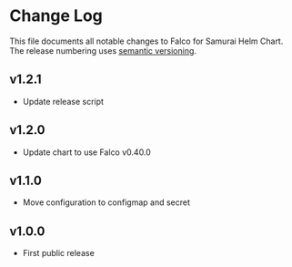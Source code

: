 # Change Log

This file documents all notable changes to Falco for Samurai Helm Chart. The release
numbering uses [semantic versioning](http://semver.org).

## v1.2.1

 * Update release script

## v1.2.0

 * Update chart to use Falco v0.40.0

## v1.1.0

 * Move configuration to configmap and secret

## v1.0.0

 * First public release
